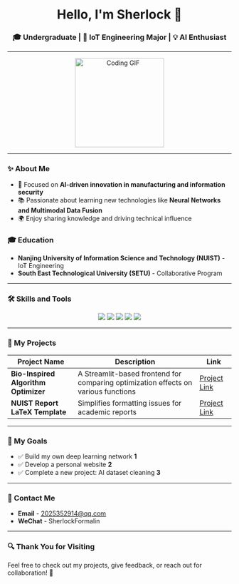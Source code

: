 <h1 align="center">Hello, I'm Sherlock 👋</h1>
<h3 align="center">🎓 Undergraduate | 🚀 IoT Engineering Major | 💡 AI Enthusiast</h3>

---

<p align="center">
  <img src="https://media.giphy.com/media/L8K62iTDkzGX6/giphy.gif" width="200" alt="Coding GIF">
</p>

---

### ✨ About Me
- 🧠 Focused on **AI-driven innovation in manufacturing and information security**  
- 📚 Passionate about learning new technologies like **Neural Networks and Multimodal Data Fusion**  
- 🌍 Enjoy sharing knowledge and driving technical influence  

### 🎓 Education
- **Nanjing University of Information Science and Technology (NUIST)** - IoT Engineering  
- **South East Technological University (SETU)** - Collaborative Program  

---

### 🛠 Skills and Tools
<p align="center">
  <img src="https://img.shields.io/badge/Python-3776AB?style=for-the-badge&logo=python&logoColor=white">
  <img src="https://img.shields.io/badge/Java-007396?style=for-the-badge&logo=java&logoColor=white">
  <img src="https://img.shields.io/badge/SQL-4479A1?style=for-the-badge&logo=postgresql&logoColor=white">
  <img src="https://img.shields.io/badge/C++-00599C?style=for-the-badge&logo=cplusplus&logoColor=white">
  <img src="https://img.shields.io/badge/Streamlit-FF4B4B?style=for-the-badge&logo=streamlit&logoColor=white">
</p>

---

### 🚀 My Projects
| Project Name             | Description                                                             | Link                                              |
|--------------------------|-------------------------------------------------------------------------|---------------------------------------------------|
| **Bio-Inspired Algorithm Optimizer** | A Streamlit-based frontend for comparing optimization effects on various functions | [Project Link](https://github.com/Sherlock0129/Stream) |
| **NUIST Report LaTeX Template**      | Simplifies formatting issues for academic reports                             | [Project Link](https://github.com/Sherlock0129/NUISTReportChinese) |

---

### 🌟 My Goals
- ✅ Build my own deep learning network **1**  
- ✅ Develop a personal website **2**  
- ✅ Complete a new project: AI dataset cleaning **3**  

---

### 🤝 Contact Me
- **Email** - 2025352914@qq.com  
- **WeChat** - SherlockFormalin 


---

### 🔍 Thank You for Visiting
Feel free to check out my projects, give feedback, or reach out for collaboration! 🙌

